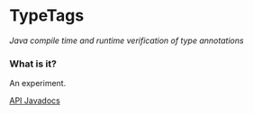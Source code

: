 # TypeTags
_Java compile time and runtime verification of type annotations_

### What is it?

An experiment.

[API Javadocs](https://archiecobbs.github.io/typetags/site/apidocs/org/dellroad/typetag/core/TypeTag.html)
